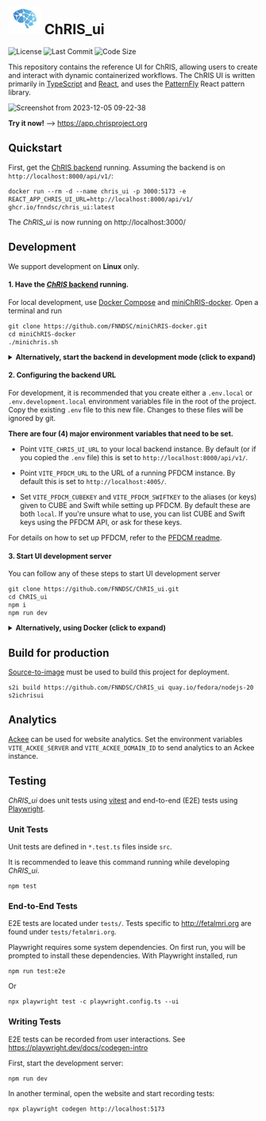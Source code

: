 # ![ChRIS logo](https://github.com/FNNDSC/ChRIS_ultron_backEnd/blob/master/docs/assets/logo_chris.png) ChRIS_ui

![License][license-badge]
![Last Commit][last-commit-badge]
![Code Size][code-size]

This repository contains the reference UI for ChRIS, allowing users to create and interact with dynamic containerized workflows. The ChRIS UI is written primarily in [TypeScript](https://www.typescriptlang.org/) and [React](https://reactjs.org/), and uses the [PatternFly](https://github.com/patternfly/patternfly) React pattern library.

![Screenshot from 2023-12-05 09-22-38](https://github.com/FNNDSC/ChRIS_ui/assets/15992276/a8314bfe-e6e2-4e9c-b1c6-f7fb99e4c882)

**Try it now!** --> https://app.chrisproject.org

## Quickstart

First, get the [ChRIS backend](https://github.com/FNNDSC/ChRIS_ultron_backEnd)
running. Assuming the backend is on `http://localhost:8000/api/v1/`:

```shell
docker run --rm -d --name chris_ui -p 3000:5173 -e REACT_APP_CHRIS_UI_URL=http://localhost:8000/api/v1/ ghcr.io/fnndsc/chris_ui:latest
```

The *ChRIS_ui* is now running on http://localhost:3000/

## Development

We support development on **Linux** only.


#### 1. Have the [_ChRIS_ backend](https://github.com/FNNDSC/ChRIS_ultron_backEnd) running.

For local development, use [Docker Compose](https://docs.docker.com/compose/) and [miniChRIS-docker](https://github.com/FNNDSC/miniChRIS-docker). Open a terminal and run

```shell
git clone https://github.com/FNNDSC/miniChRIS-docker.git
cd miniChRIS-docker
./minichris.sh
```

<details>
<summary>
  <strong>
    Alternatively, start the backend in development mode (click to expand)
  </strong>
</summary>

##### Get the backend running from ChRIS_ultron_backEnd

```bash
$ git clone https://github.com/FNNDSC/ChRIS_ultron_backEnd.git
$ cd ChRIS_ultron_backEnd
$ ./make.sh -U -I -i
```

##### Tearing down the ChRIS backend

You can later remove all the backend containers and release storage volumes with:

```bash
$ cd ChRIS_ultron_backEnd
$ sudo rm -r FS
$ ./unmake.sh
```

</details>

#### 2. Configuring the backend URL

For development, it is recommended that you create either a `.env.local`
or `.env.development.local` environment variables file in the root of the project.
Copy the existing `.env` file to this new file. Changes to these files will be ignored by git.

**There are four (4) major environment variables that need to be set.**

- Point `VITE_CHRIS_UI_URL` to your local backend instance. By default (or if you copied the `.env` file) this is set to `http://localhost:8000/api/v1/`.

- Point `VITE_PFDCM_URL` to the URL of a running PFDCM instance. By default this is set to `http://localhost:4005/`.

- Set `VITE_PFDCM_CUBEKEY` and `VITE_PFDCM_SWIFTKEY` to the aliases (or keys) given to CUBE and Swift while setting up PFDCM. By default these are both `local`. If you're unsure what to use, you can list CUBE and Swift keys using the PFDCM API, or ask for these keys.

For details on how to set up PFDCM, refer to the [PFDCM readme](https://github.com/FNNDSC/pfdcm).

#### 3. Start UI development server

You can follow any of these steps to start UI development server

```shell
git clone https://github.com/FNNDSC/ChRIS_ui.git
cd ChRIS_ui
npm i
npm run dev
```

<details>
<summary>
<strong>
Alternatively, using Docker (click to expand)
</strong>
</summary>

These instructions are no longer supported.

Open a new terminal on your system and follow these steps:

```bash
git clone https://github.com/FNNDSC/ChRIS_ui.git
cd ChRIS_ui
docker build -t localhost/fnndsc/chris_ui:dev -f Dockerfile_dev .
docker run --rm -it -v $PWD:/home/localuser -p 3000:3000 -u $(id -u):$(id -g) --userns=host --name chris_ui localhost/fnndsc/chris_ui:dev
```

Open [http://localhost:3000](http://localhost:3000) to view it in the browser.

</details>

## Build for production

[Source-to-image](https://github.com/openshift/source-to-image#readme)
must be used to build this project for deployment.

```shell
s2i build https://github.com/FNNDSC/ChRIS_ui quay.io/fedora/nodejs-20 s2ichrisui
```

## Analytics

[Ackee](https://ackee.electerious.com/) can be used for website analytics.
Set the environment variables `VITE_ACKEE_SERVER` and `VITE_ACKEE_DOMAIN_ID`
to send analytics to an Ackee instance.

## Testing

_ChRIS_ui_ does unit tests using [vitest](https://vitest.dev/) and end-to-end (E2E) tests using [Playwright](https://playwright.dev).

### Unit Tests

Unit tests are defined in `*.test.ts` files inside `src`.

It is recommended to leave this command running while developing _ChRIS_ui_.

```shell
npm test
```

### End-to-End Tests

E2E tests are located under `tests/`. Tests specific to http://fetalmri.org are found under `tests/fetalmri.org`.

Playwright requires some system dependencies. On first run, you will be prompted to install these dependencies.
With Playwright installed, run

```shell
npm run test:e2e
```

Or

```shell
npx playwright test -c playwright.config.ts --ui
```

### Writing Tests

E2E tests can be recorded from user interactions. See https://playwright.dev/docs/codegen-intro

First, start the development server:

```shell
npm run dev
```

In another terminal, open the website and start recording tests:

```shell
npx playwright codegen http://localhost:5173
```

<!-- Image Links -->

[license-badge]: https://img.shields.io/github/license/fnndsc/chris_ui.svg
[last-commit-badge]: https://img.shields.io/github/last-commit/fnndsc/chris_ui.svg
[repo-link]: https://github.com/FNNDSC/ChRIS_ui
[code-size]: https://img.shields.io/github/languages/code-size/FNNDSC/ChRIS_ui

